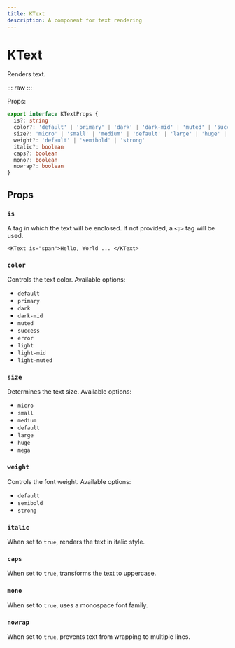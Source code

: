```yaml
---
title: KText
description: A component for text rendering
---
```

<script setup>
import KTextDemo from './KTextDemo.vue'
import '../src/palette.css'
</script>




# KText

Renders text.

::: raw
<KTextDemo />
:::

Props:

```ts
export interface KTextProps {
  is?: string
  color?: 'default' | 'primary' | 'dark' | 'dark-mid' | 'muted' | 'success' | 'error' | 'light' | 'light-mid' | 'light-muted'
  size?: 'micro' | 'small' | 'medium' | 'default' | 'large' | 'huge' | 'mega'
  weight?: 'default' | 'semibold' | 'strong'
  italic?: boolean
  caps?: boolean
  mono?: boolean
  nowrap?: boolean
}
```
## Props

### `is`
A tag in which the text will be enclosed. If not provided, a `<p>` tag will be used.

```vue
<KText is="span">Hello, World ... </KText>
```

### `color`
Controls the text color. Available options:

- `default`
- `primary`
- `dark`
- `dark-mid`
- `muted`
- `success`
- `error`
- `light`
- `light-mid`
- `light-muted`

### `size`
Determines the text size. Available options:

- `micro`
- `small`
- `medium`
- `default`
- `large`
- `huge`
- `mega`

### `weight`
Controls the font weight. Available options:

- `default`
- `semibold`
- `strong`

### `italic`

When set to `true`, renders the text in italic style.

### `caps`

When set to `true`, transforms the text to uppercase.

### `mono`

When set to `true`, uses a monospace font family.

### `nowrap`

When set to `true`, prevents text from wrapping to multiple lines.

